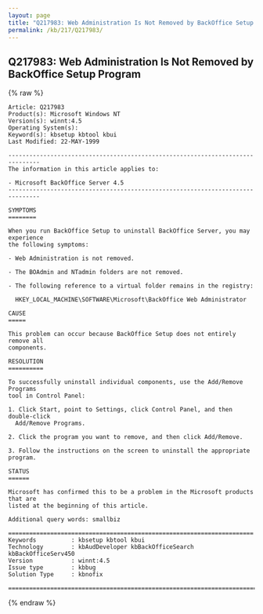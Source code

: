 ```yaml
---
layout: page
title: "Q217983: Web Administration Is Not Removed by BackOffice Setup Program"
permalink: /kb/217/Q217983/
---
```


## Q217983: Web Administration Is Not Removed by BackOffice Setup Program

{% raw %}

	Article: Q217983
	Product(s): Microsoft Windows NT
	Version(s): winnt:4.5
	Operating System(s): 
	Keyword(s): kbsetup kbtool kbui
	Last Modified: 22-MAY-1999
	
	-------------------------------------------------------------------------------
	The information in this article applies to:
	
	- Microsoft BackOffice Server 4.5 
	-------------------------------------------------------------------------------
	
	SYMPTOMS
	========
	
	When you run BackOffice Setup to uninstall BackOffice Server, you may experience
	the following symptoms:
	
	- Web Administration is not removed.
	
	- The BOAdmin and NTadmin folders are not removed.
	
	- The following reference to a virtual folder remains in the registry:
	
	  HKEY_LOCAL_MACHINE\SOFTWARE\Microsoft\BackOffice Web Administrator
	
	CAUSE
	=====
	
	This problem can occur because BackOffice Setup does not entirely remove all
	components.
	
	RESOLUTION
	==========
	
	To successfully uninstall individual components, use the Add/Remove Programs
	tool in Control Panel:
	
	1. Click Start, point to Settings, click Control Panel, and then double-click
	  Add/Remove Programs.
	
	2. Click the program you want to remove, and then click Add/Remove.
	
	3. Follow the instructions on the screen to uninstall the appropriate program.
	
	STATUS
	======
	
	Microsoft has confirmed this to be a problem in the Microsoft products that are
	listed at the beginning of this article.
	
	Additional query words: smallbiz
	
	======================================================================
	Keywords          : kbsetup kbtool kbui 
	Technology        : kbAudDeveloper kbBackOfficeSearch kbBackOfficeServ450
	Version           : winnt:4.5
	Issue type        : kbbug
	Solution Type     : kbnofix
	
	=============================================================================
	

{% endraw %}

